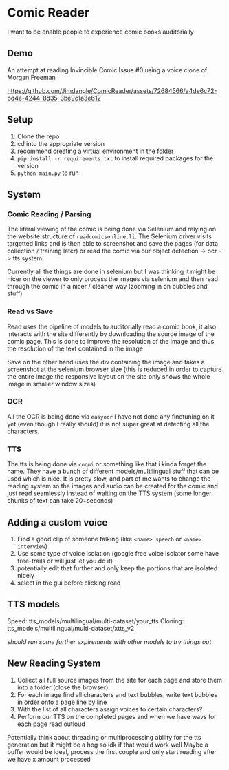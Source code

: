 # Comic Reader

I want to be enable people to experience comic books auditorially

## Demo
An attempt at reading Invincible Comic Issue #0 using a voice clone of Morgan Freeman


https://github.com/Jimdangle/ComicReader/assets/72684566/a4de6c72-bd4e-4244-8d35-3be9c1a3e612



## Setup 
1. Clone the repo
2. cd into the appropriate version 
3. recommend creating a virtual environment in the folder
4. `pip install -r requirements.txt` to install required packages for the version
5. `python main.py` to run 

## System

### Comic Reading / Parsing

The literal viewing of the comic is being done via Selenium and relying on the website structure of `readcomicsonline.li`. The Selenium driver visits targetted links and is then able to screenshot and save the pages (for data collection / training later) or read the comic via our object detection -> ocr -> tts system

Currently all the things are done in selenium but I was thinking it might be nicer on the viewer to only process the images via selenium and then read through the comic in a nicer / cleaner way (zooming in on bubbles and stuff)

### Read vs Save
Read uses the pipeline of models to auditorially read a comic book, it also interacts with the site differently by downloading the source image of the comic page. This is done to improve the resolution of the image and thus the resolution of the text contained in the image

Save on the other hand uses the div containing the image and takes a screenshot at the selenium browser size (this is reduced in order to capture the entire image the responsive layout on the site only shows the whole image in smaller window sizes)

### OCR
All the OCR is being done via `easyocr` I have not done any finetuning on it yet (even though I really should) it is not super great at detecting all the characters. 

### TTS
The tts is being done via `coqui` or something like that i kinda forget the name. They have a bunch of different models/multilingual stuff that can be used which is nice. It is pretty slow, and part of me wants to change the reading system so the images and audio can be created for the comic and just read seamlessly instead of waiting on the TTS system (some longer chunks of text can take 20+seconds)



## Adding a custom voice

1. Find a good clip of someone talking (like `<name> speech` or `<name> interview`)
2. Use some type of voice isolation (google free voice isolator some have free-trails or will just let you do it)
3. potentially edit that further and only keep the portions that are isolated nicely
4. select in the gui before clicking read


## TTS models

Speed: tts_models/multilingual/multi-dataset/your_tts
Cloning: tts_models/multilingual/multi-dataset/xtts_v2

*should run some further expirements with other models to try things out*


## New Reading System
1. Collect all full source images from the site for each page and store them into a folder (close the browser)
2. For each image find all characters and text bubbles, write text bubbles in order onto a page line by line 
3. With the list of all characters assign voices to certain characters?
4. Perform our TTS on the completed pages and when we have wavs for each page read outloud

Potentially think about threading or multiprocessing ability for the tts generation but it might be a hog so idk if that would work well
Maybe a buffer would be ideal, process the first couple and only start reading after we have x amount processed
